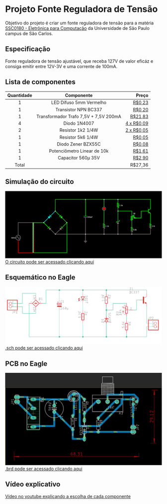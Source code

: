 # Projeto Fonte Reguladora de Tensão
Objetivo do projeto é criar um fonte reguladora de tensão para a matéria [SSC0180 - Eletrônica para Computação](https://gitlab.com/simoesusp/disciplinas/-/tree/master/SSC0180-Eletronica-para-Computacao) da Universidade de São Paulo campus de São Carlos.
## Especificação
Fonte reguladora de tensão ajustável, que receba 127V de valor eficáz e consiga emitir entre 12V-3V e uma corrente de 100mA.
## Lista de componentes
| Quantidade      | Componente       | Preço  |
| :-------------: |:-------------:| -----:|
| 1 | LED Difuso 5mm Vermelho | [R$0,23](https://www.baudaeletronica.com.br/led-difuso-5mm-vermelho.html) |
| 1 | Transistor NPN BC337 | [R$0,20](https://www.baudaeletronica.com.br/transistor-npn-bc337.html) |
| 1 | Transformador Trafo 7,5V + 7,5V 200mA | [R$21,83](https://www.baudaeletronica.com.br/transformador-trafo-7-5v-7-5v-200ma-110-220vac.html) |
| 4 | Diodo 1N4007 | [4 x R$0,09](https://www.baudaeletronica.com.br/diodo-1n4007.html) |
| 2 | Resistor 1k2 1/4W | [2 x R$0,05](https://www.baudaeletronica.com.br/resistor-1k2-5-1-4w.html) |
| 1 | Resistor 5k6 1/4W | [R$0,05](https://www.baudaeletronica.com.br/resistor-5k6-5-1-4w.html) |
| 1 | Diodo Zener BZX55C | [R$0,08](https://www.baudaeletronica.com.br/diodo-zener-bzx55c-13v-0-5w.html) |
| 1 | Potenciômetro Linear de 10k | [R$1,61](https://www.baudaeletronica.com.br/potenciometro-linear-de-10k-10000.html) |
| 1 | Capacitor 560µ 35V | [R$2,90](https://shopee.com.br/CAPACITOR-ELETROL%C3%8DTICO-RADIAL-560uF-35V-105-%C2%B0C-KIT-3p%C3%A7s-i.341792361.9902590827) |
| Total | | R$27,36 |
## Simulação do circuito
![alt text](https://github.com/romiyake/Projeto-Eletronica-USP/blob/main/Images/fasltad.png "Simulação realizada no Falstad")
[O circuito pode ser acessado clicando aqui](https://tinyurl.com/yf9bfx3d "Falstad")
## Esquemático no Eagle
![alt text](https://github.com/romiyake/Projeto-Eletronica-USP/blob/main/Images/schematic.png)
[.sch pode ser acessado clicando aqui](https://github.com/romiyake/Projeto-Eletronica-USP/blob/main/Eagle/Fonte.sch)
## PCB no Eagle
![alt text](https://github.com/romiyake/Projeto-Eletronica-USP/blob/main/Images/board.png)
[.brd pode ser acessado clicando aqui](https://github.com/romiyake/Projeto-Eletronica-USP/blob/main/Eagle/Fonte.brd)
## Vídeo explicativo
[Vídeo no youtube explicando a escolha de cada componente](https://youtu.be/Pa7L1ARfAt0)
